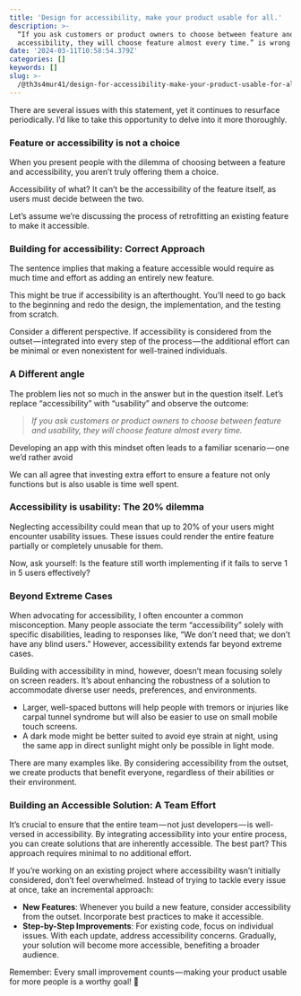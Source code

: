 ```yaml
---
title: 'Design for accessibility, make your product usable for all.'
description: >-
  “If you ask customers or product owners to choose between feature and
  accessibility, they will choose feature almost every time.” is wrong
date: '2024-03-11T10:58:54.379Z'
categories: []
keywords: []
slug: >-
  /@th3s4mur41/design-for-accessibility-make-your-product-usable-for-all-ab463198de3f
---
```


There are several issues with this statement, yet it continues to resurface periodically. I’d like to take this opportunity to delve into it more thoroughly.

### Feature or accessibility is not a choice

When you present people with the dilemma of choosing between a feature and accessibility, you aren’t truly offering them a choice.

Accessibility of what? It can’t be the accessibility of the feature itself, as users must decide between the two.

Let’s assume we’re discussing the process of retrofitting an existing feature to make it accessible.

### Building for accessibility: Correct Approach

The sentence implies that making a feature accessible would require as much time and effort as adding an entirely new feature.

This might be true if accessibility is an afterthought. You’ll need to go back to the beginning and redo the design, the implementation, and the testing from scratch.

Consider a different perspective. If accessibility is considered from the outset — integrated into every step of the process — the additional effort can be minimal or even nonexistent for well-trained individuals.

### A Different angle

The problem lies not so much in the answer but in the question itself. Let’s replace “accessibility” with “usability” and observe the outcome:

> _If you ask customers or product owners to choose between feature and usability, they will choose feature almost every time._

Developing an app with this mindset often leads to a familiar scenario — one we’d rather avoid

We can all agree that investing extra effort to ensure a feature not only functions but is also usable is time well spent.

### Accessibility is usability: The 20% dilemma

Neglecting accessibility could mean that up to 20% of your users might encounter usability issues. These issues could render the entire feature partially or completely unusable for them.

Now, ask yourself: Is the feature still worth implementing if it fails to serve 1 in 5 users effectively?

### Beyond Extreme Cases

When advocating for accessibility, I often encounter a common misconception. Many people associate the term “accessibility” solely with specific disabilities, leading to responses like, “We don’t need that; we don’t have any blind users.” However, accessibility extends far beyond extreme cases.

Building with accessibility in mind, however, doesn’t mean focusing solely on screen readers. It’s about enhancing the robustness of a solution to accommodate diverse user needs, preferences, and environments.

- Larger, well-spaced buttons will help people with tremors or injuries like carpal tunnel syndrome but will also be easier to use on small mobile touch screens.
- A dark mode might be better suited to avoid eye strain at night, using the same app in direct sunlight might only be possible in light mode.

There are many examples like. By considering accessibility from the outset, we create products that benefit everyone, regardless of their abilities or their environment.

### Building an Accessible Solution: A Team Effort

It’s crucial to ensure that the entire team — not just developers — is well-versed in accessibility. By integrating accessibility into your entire process, you can create solutions that are inherently accessible. The best part? This approach requires minimal to no additional effort.

If you’re working on an existing project where accessibility wasn’t initially considered, don’t feel overwhelmed. Instead of trying to tackle every issue at once, take an incremental approach:

- **New Features**: Whenever you build a new feature, consider accessibility from the outset. Incorporate best practices to make it accessible.
- **Step-by-Step Improvements**: For existing code, focus on individual issues. With each update, address accessibility concerns. Gradually, your solution will become more accessible, benefiting a broader audience.

Remember: Every small improvement counts — making your product usable for more people is a worthy goal! 🌟
